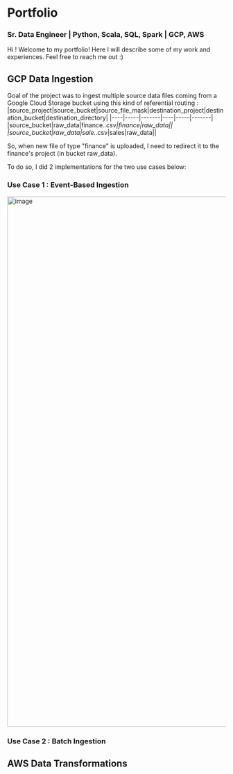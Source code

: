 # Portfolio
### Sr. Data Engineer | Python, Scala, SQL, Spark | GCP, AWS 

Hi ! Welcome to my portfolio!
Here I will describe some of my work and experiences.
Feel free to reach me out :) 

## GCP Data Ingestion

Goal of the project was to ingest multiple source data files coming from a Google Cloud Storage bucket using this kind of referential routing :
|source_project|source_bucket|source_file_mask|destination_project|destination_bucket|destination_directory|
|----|-----|-------|----|-----|-------|
|source_bucket|raw_data|finance.*.csv|finance|raw_data||
|source_bucket|raw_data|sale.*.csv|sales|raw_data||

So, when new file of type "finance" is uploaded, I need to redirect it to the finance's project (in bucket raw_data).

To do so, I did 2 implementations for the two use cases below:

### Use Case 1 : Event-Based Ingestion

<img width="1220" alt="image" src="https://github.com/Bass22/portfolio/assets/29351163/2d3a9082-73c5-4dbb-be2b-aa0fd454c317">

### Use Case 2 : Batch Ingestion


## AWS Data Transformations

